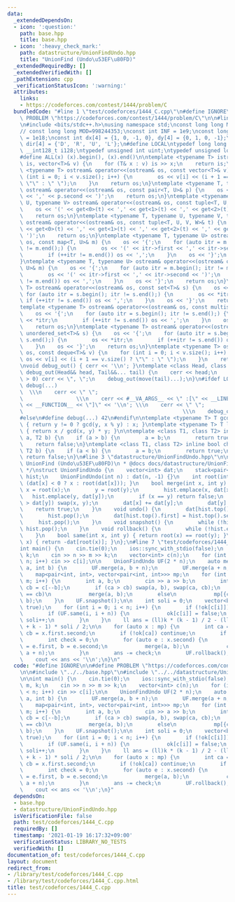 ```yaml
---
data:
  _extendedDependsOn:
  - icon: ':question:'
    path: base.hpp
    title: base.hpp
  - icon: ':heavy_check_mark:'
    path: datastructure/UnionFindUndo.hpp
    title: "UnionFind (Undo\u53EF\u80FD)"
  _extendedRequiredBy: []
  _extendedVerifiedWith: []
  _pathExtension: cpp
  _verificationStatusIcon: ':warning:'
  attributes:
    links:
    - https://codeforces.com/contest/1444/problem/C
  bundledCode: "#line 1 \"test/codeforces/1444_C.cpp\"\n#define IGNORE\n\n#define\
    \ PROBLEM \"https://codeforces.com/contest/1444/problem/C\"\n\n#line 2 \"base.hpp\"\
    \n#include <bits/stdc++.h>\nusing namespace std;\nconst long long MOD = 1000000007;\n\
    // const long long MOD=998244353;\nconst int INF = 1e9;\nconst long long IINF\
    \ = 1e18;\nconst int dx[4] = {1, 0, -1, 0}, dy[4] = {0, 1, 0, -1};\nconst char\
    \ dir[4] = {'D', 'R', 'U', 'L'};\n#define LOCAL\ntypedef long long ll;\ntypedef\
    \ __int128_t i128;\ntypedef unsigned int uint;\ntypedef unsigned long long ull;\n\
    #define ALL(x) (x).begin(), (x).end()\n\ntemplate <typename T> istream& operator>>(istream&\
    \ is, vector<T>& v) {\n    for (T& x : v) is >> x;\n    return is;\n}\ntemplate\
    \ <typename T> ostream& operator<<(ostream& os, const vector<T>& v) {\n    for\
    \ (int i = 0; i < v.size(); i++) {\n        os << v[i] << (i + 1 == v.size() ?\
    \ \"\" : \" \");\n    }\n    return os;\n}\ntemplate <typename T, typename U>\
    \ ostream& operator<<(ostream& os, const pair<T, U>& p) {\n    os << '(' << p.first\
    \ << ',' << p.second << ')';\n    return os;\n}\ntemplate <typename T, typename\
    \ U, typename V> ostream& operator<<(ostream& os, const tuple<T, U, V>& t) {\n\
    \    os << '(' << get<0>(t) << ',' << get<1>(t) << ',' << get<2>(t) << ')';\n\
    \    return os;\n}\ntemplate <typename T, typename U, typename V, typename W>\
    \ ostream& operator<<(ostream& os, const tuple<T, U, V, W>& t) {\n    os << '('\
    \ << get<0>(t) << ',' << get<1>(t) << ',' << get<2>(t) << ',' << get<3>(t) <<\
    \ ')';\n    return os;\n}\ntemplate <typename T, typename U> ostream& operator<<(ostream&\
    \ os, const map<T, U>& m) {\n    os << '{';\n    for (auto itr = m.begin(); itr\
    \ != m.end();) {\n        os << '(' << itr->first << ',' << itr->second << ')';\n\
    \        if (++itr != m.end()) os << ',';\n    }\n    os << '}';\n    return os;\n\
    }\ntemplate <typename T, typename U> ostream& operator<<(ostream& os, const unordered_map<T,\
    \ U>& m) {\n    os << '{';\n    for (auto itr = m.begin(); itr != m.end();) {\n\
    \        os << '(' << itr->first << ',' << itr->second << ')';\n        if (++itr\
    \ != m.end()) os << ',';\n    }\n    os << '}';\n    return os;\n}\ntemplate <typename\
    \ T> ostream& operator<<(ostream& os, const set<T>& s) {\n    os << '{';\n   \
    \ for (auto itr = s.begin(); itr != s.end();) {\n        os << *itr;\n       \
    \ if (++itr != s.end()) os << ',';\n    }\n    os << '}';\n    return os;\n}\n\
    template <typename T> ostream& operator<<(ostream& os, const multiset<T>& s) {\n\
    \    os << '{';\n    for (auto itr = s.begin(); itr != s.end();) {\n        os\
    \ << *itr;\n        if (++itr != s.end()) os << ',';\n    }\n    os << '}';\n\
    \    return os;\n}\ntemplate <typename T> ostream& operator<<(ostream& os, const\
    \ unordered_set<T>& s) {\n    os << '{';\n    for (auto itr = s.begin(); itr !=\
    \ s.end();) {\n        os << *itr;\n        if (++itr != s.end()) os << ',';\n\
    \    }\n    os << '}';\n    return os;\n}\ntemplate <typename T> ostream& operator<<(ostream&\
    \ os, const deque<T>& v) {\n    for (int i = 0; i < v.size(); i++) {\n       \
    \ os << v[i] << (i + 1 == v.size() ? \"\" : \" \");\n    }\n    return os;\n}\n\
    \nvoid debug_out() { cerr << '\\n'; }\ntemplate <class Head, class... Tail> void\
    \ debug_out(Head&& head, Tail&&... tail) {\n    cerr << head;\n    if (sizeof...(Tail)\
    \ > 0) cerr << \", \";\n    debug_out(move(tail)...);\n}\n#ifdef LOCAL\n#define\
    \ debug(...)                                                                 \
    \  \\\n    cerr << \" \";                                                    \
    \                 \\\n    cerr << #__VA_ARGS__ << \" :[\" << __LINE__ << \":\"\
    \ << __FUNCTION__ << \"]\" << '\\n'; \\\n    cerr << \" \";                  \
    \                                                   \\\n    debug_out(__VA_ARGS__)\n\
    #else\n#define debug(...) 42\n#endif\n\ntemplate <typename T> T gcd(T x, T y)\
    \ { return y != 0 ? gcd(y, x % y) : x; }\ntemplate <typename T> T lcm(T x, T y)\
    \ { return x / gcd(x, y) * y; }\n\ntemplate <class T1, class T2> inline bool chmin(T1&\
    \ a, T2 b) {\n    if (a > b) {\n        a = b;\n        return true;\n    }\n\
    \    return false;\n}\ntemplate <class T1, class T2> inline bool chmax(T1& a,\
    \ T2 b) {\n    if (a < b) {\n        a = b;\n        return true;\n    }\n   \
    \ return false;\n}\n#line 3 \"datastructure/UnionFindUndo.hpp\"\n\n/**\n * @brief\
    \ UnionFind (Undo\u53EF\u80FD)\n * @docs docs/datastructure/UnionFindUndo.md\n\
    \ */\nstruct UnionFindUndo {\n    vector<int> dat;\n    stack<pair<int, int>>\
    \ hist;\n    UnionFindUndo(int n) : dat(n, -1) {}\n    int root(int x) { return\
    \ (dat[x] < 0 ? x : root(dat[x])); }\n    bool merge(int x, int y) {\n       \
    \ x = root(x);\n        y = root(y);\n        hist.emplace(x, dat[x]);\n     \
    \   hist.emplace(y, dat[y]);\n        if (x == y) return false;\n        if (dat[x]\
    \ > dat[y]) swap(x, y);\n        dat[x] += dat[y];\n        dat[y] = x;\n    \
    \    return true;\n    }\n    void undo() {\n        dat[hist.top().first] = hist.top().second;\n\
    \        hist.pop();\n        dat[hist.top().first] = hist.top().second;\n   \
    \     hist.pop();\n    }\n    void snapshot() {\n        while (!hist.empty())\
    \ hist.pop();\n    }\n    void rollback() {\n        while (!hist.empty()) undo();\n\
    \    }\n    bool same(int x, int y) { return root(x) == root(y); }\n    int size(int\
    \ x) { return -dat[root(x)]; }\n};\n#line 7 \"test/codeforces/1444_C.cpp\"\n\n\
    int main() {\n    cin.tie(0);\n    ios::sync_with_stdio(false);\n    int n, m,\
    \ k;\n    cin >> n >> m >> k;\n    vector<int> c(n);\n    for (int i = 0; i <\
    \ n; i++) cin >> c[i];\n\n    UnionFindUndo UF(2 * n);\n    auto merge = [&](int\
    \ a, int b) {\n        UF.merge(a, b + n);\n        UF.merge(a + n, b);\n    };\n\
    \    map<pair<int, int>, vector<pair<int, int>>> mp;\n    for (int i = 0; i <\
    \ m; i++) {\n        int a, b;\n        cin >> a >> b;\n        int ca = c[--a],\
    \ cb = c[--b];\n        if (ca > cb) swap(a, b), swap(ca, cb);\n        if (ca\
    \ == cb)\n            merge(a, b);\n        else\n            mp[{ca, cb}].emplace_back(a,\
    \ b);\n    }\n    UF.snapshot();\n\n    int soli = 0;\n    vector<bool> ok(k,\
    \ true);\n    for (int i = 0; i < n; i++) {\n        if (!ok[c[i]]) continue;\n\
    \        if (UF.same(i, i + n)) {\n            ok[c[i]] = false;\n           \
    \ soli++;\n        }\n    }\n    ll ans = (ll)k * (k - 1) / 2 - (ll)(k - soli\
    \ + k - 1) * soli / 2;\n\n    for (auto x : mp) {\n        int ca = x.first.first,\
    \ cb = x.first.second;\n        if (!ok[ca]) continue;\n        if (!ok[cb]) continue;\n\
    \        int check = 0;\n        for (auto e : x.second) {\n            int a\
    \ = e.first, b = e.second;\n            merge(a, b);\n            check |= UF.same(a,\
    \ a + n);\n        }\n        ans -= check;\n        UF.rollback();\n    }\n\n\
    \    cout << ans << '\\n';\n}\n"
  code: "#define IGNORE\n\n#define PROBLEM \"https://codeforces.com/contest/1444/problem/C\"\
    \n\n#include \"../../base.hpp\"\n#include \"../../datastructure/UnionFindUndo.hpp\"\
    \n\nint main() {\n    cin.tie(0);\n    ios::sync_with_stdio(false);\n    int n,\
    \ m, k;\n    cin >> n >> m >> k;\n    vector<int> c(n);\n    for (int i = 0; i\
    \ < n; i++) cin >> c[i];\n\n    UnionFindUndo UF(2 * n);\n    auto merge = [&](int\
    \ a, int b) {\n        UF.merge(a, b + n);\n        UF.merge(a + n, b);\n    };\n\
    \    map<pair<int, int>, vector<pair<int, int>>> mp;\n    for (int i = 0; i <\
    \ m; i++) {\n        int a, b;\n        cin >> a >> b;\n        int ca = c[--a],\
    \ cb = c[--b];\n        if (ca > cb) swap(a, b), swap(ca, cb);\n        if (ca\
    \ == cb)\n            merge(a, b);\n        else\n            mp[{ca, cb}].emplace_back(a,\
    \ b);\n    }\n    UF.snapshot();\n\n    int soli = 0;\n    vector<bool> ok(k,\
    \ true);\n    for (int i = 0; i < n; i++) {\n        if (!ok[c[i]]) continue;\n\
    \        if (UF.same(i, i + n)) {\n            ok[c[i]] = false;\n           \
    \ soli++;\n        }\n    }\n    ll ans = (ll)k * (k - 1) / 2 - (ll)(k - soli\
    \ + k - 1) * soli / 2;\n\n    for (auto x : mp) {\n        int ca = x.first.first,\
    \ cb = x.first.second;\n        if (!ok[ca]) continue;\n        if (!ok[cb]) continue;\n\
    \        int check = 0;\n        for (auto e : x.second) {\n            int a\
    \ = e.first, b = e.second;\n            merge(a, b);\n            check |= UF.same(a,\
    \ a + n);\n        }\n        ans -= check;\n        UF.rollback();\n    }\n\n\
    \    cout << ans << '\\n';\n}"
  dependsOn:
  - base.hpp
  - datastructure/UnionFindUndo.hpp
  isVerificationFile: false
  path: test/codeforces/1444_C.cpp
  requiredBy: []
  timestamp: '2021-01-19 16:17:32+09:00'
  verificationStatus: LIBRARY_NO_TESTS
  verifiedWith: []
documentation_of: test/codeforces/1444_C.cpp
layout: document
redirect_from:
- /library/test/codeforces/1444_C.cpp
- /library/test/codeforces/1444_C.cpp.html
title: test/codeforces/1444_C.cpp
---
```

